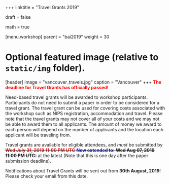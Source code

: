 +++
linktitle = "Travel Grants 2019"

draft = false

math = true

[menu.workshop]
    parent = "bai2019"
    weight = 30


# Optional featured image (relative to `static/img` folder).
[header]
image = "vancouver_travels.jpg"
caption = "Vancouver"
+++
<span style="color:red">__The deadline for Travel Grants has officially passed!__</span>

Need-based travel grants will be awarded to workshop participants. Participants do not need to submit a paper in order to be considered for a travel grant. The travel grant can be used for covering costs associated with the workshop such as NIPS registration, accommodation and travel. Please note that the travel grants may not cover all of your costs and we may not be able to award them to all applicants. The amount of money we award to each person will depend on the number of applicants and the location each applicant will be traveling from.

Travel grants are available for eligible attendees, and _must_ be submitted by ~~<span style="color:red">__Wed July 31, 2019 11:00 PM UTC__</span> <span style="color:blue">__Now extended to:__</span> __Wed Aug 07, 2019 11:00 PM UTC:__~~ at the latest (Note that this is one day after the paper submission deadline).

Notifications about Travel Grants will be sent out from __30th August, 2019__! Please check your email from this date.
